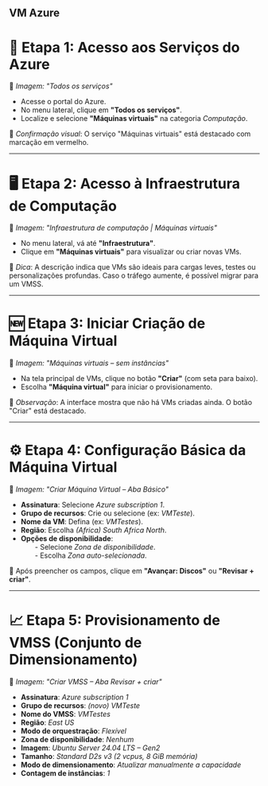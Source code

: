 ## VM Azure

# 🧭 Etapa 1: Acesso aos Serviços do Azure

📌 *Imagem: "Todos os serviços"*

- Acesse o portal do Azure.
- No menu lateral, clique em **"Todos os serviços"**.
- Localize e selecione **"Máquinas virtuais"** na categoria *Computação*.

🔲 *Confirmação visual*: O serviço "Máquinas virtuais" está destacado com marcação em vermelho.

---

# 🖥️ Etapa 2: Acesso à Infraestrutura de Computação

📌 *Imagem: "Infraestrutura de computação | Máquinas virtuais"*

- No menu lateral, vá até **"Infraestrutura"**.
- Clique em **"Máquinas virtuais"** para visualizar ou criar novas VMs.

🔲 *Dica*: A descrição indica que VMs são ideais para cargas leves, testes ou personalizações profundas. Caso o tráfego aumente, é possível migrar para um VMSS.

---

# 🆕 Etapa 3: Iniciar Criação de Máquina Virtual

📌 *Imagem: "Máquinas virtuais – sem instâncias"*

- Na tela principal de VMs, clique no botão **"Criar"** (com seta para baixo).
- Escolha **"Máquina virtual"** para iniciar o provisionamento.

🔲 *Observação*: A interface mostra que não há VMs criadas ainda. O botão "Criar" está destacado.

---

# ⚙️ Etapa 4: Configuração Básica da Máquina Virtual

📌 *Imagem: "Criar Máquina Virtual – Aba Básico"*

- **Assinatura**: Selecione *Azure subscription 1*.
- **Grupo de recursos**: Crie ou selecione (ex: *VMTeste*).
- **Nome da VM**: Defina (ex: *VMTestes*).
- **Região**: Escolha *(Africa) South Africa North*.
- **Opções de disponibilidade**:  
  - Selecione *Zona de disponibilidade*.  
  - Escolha *Zona auto-selecionada*.

🔲 Após preencher os campos, clique em **"Avançar: Discos"** ou **"Revisar + criar"**.

---

# 📈 Etapa 5: Provisionamento de VMSS (Conjunto de Dimensionamento)

📌 *Imagem: "Criar VMSS – Aba Revisar + criar"*

- **Assinatura**: *Azure subscription 1*  
- **Grupo de recursos**: *(novo) VMTeste*  
- **Nome do VMSS**: *VMTestes*  
- **Região**: *East US*  
- **Modo de orquestração**: *Flexível*  
- **Zona de disponibilidade**: *Nenhum*  
- **Imagem**: *Ubuntu Server 24.04 LTS – Gen2*  
- **Tamanho**: *Standard D2s v3 (2 vcpus, 8 GiB memória)*  
- **Modo de dimensionamento**: *Atualizar manualmente a capacidade*  
- **Contagem de instâncias**: *1*

